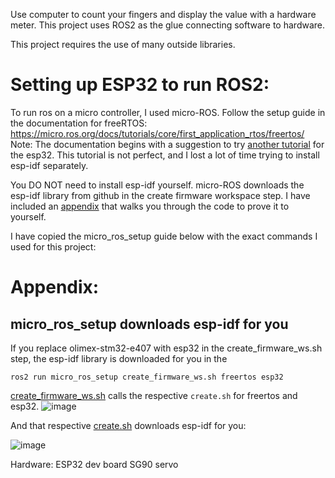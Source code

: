 Use computer to count your fingers and display the value with a hardware meter. This project uses ROS2 as the glue connecting software to hardware. 

This project requires the use of many outside libraries.

# Setting up ESP32 to run ROS2:
To run ros on a micro controller, I used micro-ROS. 
Follow the setup guide in the documentation for freeRTOS: https://micro.ros.org/docs/tutorials/core/first_application_rtos/freertos/
Note: The documentation begins with a suggestion to try [another tutorial](https://medium.com/@SameerT009/connect-esp32-to-ros2-foxy-5f06e0cc64df) for the esp32. This tutorial is not perfect, and I lost a lot of time trying to install esp-idf separately. 

You DO NOT need to install esp-idf yourself. micro-ROS downloads the esp-idf library from github in the create firmware workspace step. I have included an [appendix](#appendix) that walks you through the code to prove it to yourself. 

I have copied the micro_ros_setup guide below with the exact commands I used for this project:


# Appendix:
## micro_ros_setup downloads esp-idf for you
If you replace olimex-stm32-e407 with esp32 in the create_firmware_ws.sh step, the esp-idf library is downloaded for you in the 
```
ros2 run micro_ros_setup create_firmware_ws.sh freertos esp32
```

[create_firmware_ws.sh](https://github.com/micro-ROS/micro_ros_setup/blob/a146e83297af2d94b103e0ea73b392b5f9b68415/scripts/create_firmware_ws.sh#L116) calls the respective `create.sh` for freertos and esp32. 
![image](https://github.com/user-attachments/assets/42ba5d01-51d4-4d60-81a3-2d0ee29109a6)

And that respective [create.sh](https://github.com/micro-ROS/micro_ros_setup/blob/a146e83297af2d94b103e0ea73b392b5f9b68415/config/freertos/esp32/create.sh#L6C1-L6C79) downloads esp-idf for you:

![image](https://github.com/user-attachments/assets/ec5eb89d-2f6a-4c5c-b998-1b17b53e133d)



Hardware:
ESP32 dev board
SG90 servo



